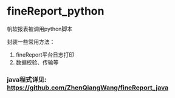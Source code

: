 # fineReport_python
帆软报表被调用python脚本

封装一些常用方法：

1. fineReport平台日志打印
2. 数据校验、传输等

### java程式详见: https://github.com/ZhenQiangWang/fineReport_java

